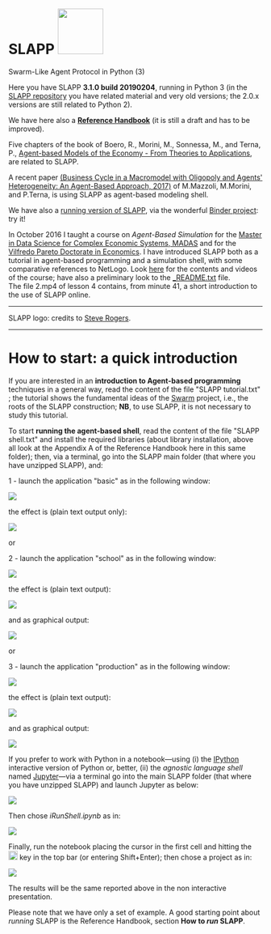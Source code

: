 SLAPP <img src="./-pictures/slapp-logo.png" height="90" />
=====



Swarm-Like Agent Protocol in Python (3)

Here you have SLAPP **3.1.0 build 20190204**, running in Python 3 (in the [SLAPP repository](http://terna.to.it/slapp_dep/) you have related material and very old versions; the 2.0.x versions are still related to Python 2).

We have here also a [**Reference Handbook**](SLAPP_Reference_Handbook.pdf) (it is still a draft and has to be improved).

Five chapters of the book of Boero, R., Morini, M., Sonnessa, M., and Terna, P.,  [Agent-based Models of the Economy - From Theories to Applications](http://www.palgrave.com/page/detail/agentbased-models-of-the-economy-/?K=9781137339805), are related to SLAPP.

A recent paper [(Business Cycle in a Macromodel with Oligopoly and Agents' Heterogeneity: An Agent-Based Approach, 2017)](https://link.springer.com/epdf/10.1007/s40797-017-0058-y?author_access_token=vjDZsvCU0oSWIIYZ3I29c_e4RwlQNchNByi7wbcMAY7_M5DUq8hCn77TEQ7dIoockg0M5bs0KRNXV7xG9MosbmD22MVHEyYi2Hagw-CHS6AIbo9_gdi2cn_YQ9rtzqbZqjqBJQ0qb2sTTlyZLgGMUw==) of M.Mazzoli, M.Morini, and P.Terna, is using SLAPP as agent-based modeling shell.

We have also a [running version of SLAPP](https://beta.mybinder.org/v2/gh/terna/SLAPP3/master?filepath=iRunShellOnline.ipynb), via the wonderful [Binder project](https://beta.mybinder.org/): try it!

In October 2016 I taught a course on *Agent-Based Simulation* for the [Master in Data Science for Complex Economic Systems, MADAS](http://www.madas.carloalberto.org/) and for the [Vilfredo Pareto Doctorate in Economics](http://www.sde.unito.it/). I have introduced SLAPP both as a tutorial in agent-based programming and a simulation shell, with some comparative references to NetLogo. Look [here](http://terna.to.it/sim/2016/) for the contents and videos of the course; have also a preliminary look to the [_README.txt](http://terna.to.it/sim/2016/_README.txt) file.  
The file 2.mp4 of lesson 4 contains, from minute 41, a short introduction to the use of SLAPP online.

---
SLAPP logo: credits to [Steve Rogers](https://www.linkedin.com/in/shrogers).

---

How to start: a quick introduction
====
If you are interested in an **introduction to Agent-based programming** techniques in a general way, read the content of the file "SLAPP tutorial.txt" ; the tutorial shows the fundamental ideas of the [Swarm](http://www.swarm.org) project, i.e., the roots of the SLAPP construction; **NB**, to use SLAPP, it is not necessary to study this tutorial.

To start **running the agent-based shell**, read the content of the file
"SLAPP shell.txt" and install the required libraries (about library installation, above all look at the Appendix A of the Reference Handbook here in this same folder); then, via a terminal, go into the SLAPP main folder (that where you have unzipped SLAPP), and:

1 - launch the application "basic" as in the following window:

<img src="./-pictures/t1b.png" />

the effect is (plain text output only):

<img src="./-pictures/t2.png" />

or

2 - launch the application "school" as in the following window:

<img src="./-pictures/t3b.png" />

the effect is (plain text output):

<img src="./-pictures/t4.png" />

and as graphical output:

<img src="./-pictures/t5.png" />

or

3 - launch the application "production" as in the following window:

<img src="./-pictures/t6b.png" />

the effect is (plain text output):

<img src="./-pictures/t7.png" />

and as graphical output:

<img src="./-pictures/t8.png" />

If you prefer to work with Python in a notebook&mdash;using (i) the [IPython](http://ipython.org) interactive version of Python or, better, (ii) the *agnostic language shell* named [Jupyter](http://jupyter.org)&mdash;via a terminal go into the main SLAPP folder (that where you have unzipped SLAPP) and launch Jupyter as below:

<img src="./-pictures/t9.png" />

Then chose *iRunShell.ipynb* as in:

<img src="./-pictures/t10.png" />

Finally, run the notebook placing the cursor in the first cell and  hitting the <img src="./-pictures/forwardframe.png" width="18" height="18"/> key in the top bar (or entering Shift+Enter); then chose a project as in:

<img src="./-pictures/t11.png" />

The results will be the same reported above in the non interactive presentation.

Please note that we have only a set of example. A good starting point about *running* SLAPP is the Reference Handbook, section **How to *run* SLAPP**.
